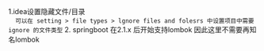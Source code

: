 1.idea设置隐藏文件/目录 </br>
`  可以在 setting > file types > lgnore files and folesrs 中设置项目中需要ignore 的文件类型`
2. springboot 在2.1.x 后开始支持lombok 因此这里不需要再知名lombok